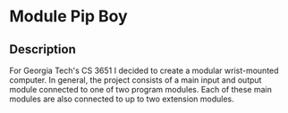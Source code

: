 # Module Pip Boy

## Description

For Georgia Tech's CS 3651 I decided to create a modular wrist-mounted computer.  In general, the project consists of a main input and output module connected to one of two program modules.  Each of these main modules are also connected to up to two extension modules.
